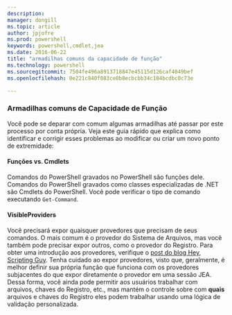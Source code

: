 ```yaml
---
description: 
manager: dongill
ms.topic: article
author: jpjofre
ms.prod: powershell
keywords: powershell,cmdlet,jea
ms.date: 2016-06-22
title: "armadilhas comuns da capacidade de função"
ms.technology: powershell
ms.sourcegitcommit: 7504fe496a8913718847e45115d126caf4049bef
ms.openlocfilehash: 0e221c840f083ce0b8ecbcbb34c184bcdbc0c73e

---
```


### Armadilhas comuns de Capacidade de Função
Você pode se deparar com comum algumas armadilhas até passar por este processo por conta própria.
Veja este guia rápido que explica como identificar e corrigir esses problemas ao modificar ou criar um novo ponto de extremidade:

#### Funções vs. Cmdlets
Comandos do PowerShell gravados no PowerShell são funções dele.
Comandos do PowerShell gravados como classes especializadas de .NET são Cmdlets do PowerShell.
Você pode verificar o tipo de comando executando `Get-Command`.

#### VisibleProviders
Você precisará expor quaisquer provedores que precisam de seus comandos.
O mais comum é o provedor do Sistema de Arquivos, mas você também pode precisar expor outros, como o provedor do Registro.
Para obter uma introdução aos provedores, verifique o [post do blog Hey, Scripting Guy](http://blogs.technet.com/b/heyscriptingguy/archive/2015/04/20/find-and-use-windows-powershell-providers.aspx).
Tenha cuidado ao expor provedores, visto que, geralmente, é melhor definir sua própria função que funciona com os provedores subjacentes do que expor diretamente o provedor em uma sessão JEA.
Dessa forma, você ainda pode permitir aos usuários trabalhar com arquivos, chaves do Registro, etc., mas mantém o controle sobre com **quais** arquivos e chaves do Registro eles podem trabalhar usando uma lógica de validação personalizada.




<!--HONumber=Jun16_HO4-->


